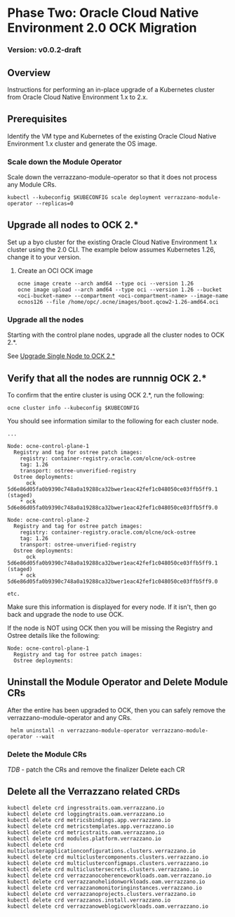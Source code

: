 # Phase Two: Oracle Cloud Native Environment 2.0 OCK Migration

### Version: v0.0.2-draft

## Overview
Instructions for performing an in-place upgrade of a Kubernetes cluster from Oracle Cloud Native Environment 1.x to 2.x.

## Prerequisites
Identify the VM type and Kubernetes of the existing Oracle Cloud Native Environment 1.x cluster and generate the OS image.

### Scale down the Module Operator
Scale down the verrazzano-module-operator so that it does not process any Module CRs.
```text
kubectl --kubeconfig $KUBECONFIG scale deployment verrazzano-module-operator --replicas=0
```

## Upgrade all nodes to OCK 2.*

Set up a byo cluster for the existing Oracle Cloud Native Environment 1.x cluster using the 2.0 CLI. 
The example below assumes Kubernetes 1.26, change it to your version.

1. Create an OCI OCK image
    ```
    ocne image create --arch amd64 --type oci --version 1.26
    ocne image upload --arch amd64 --type oci --version 1.26 --bucket <oci-bucket-name> --compartment <oci-compartment-name> --image-name ocnos126 --file /home/opc/.ocne/images/boot.qcow2-1.26-amd64.oci
    ```
### Upgrade all the nodes
Starting with the control plane nodes, upgrade all the cluster nodes to OCK 2.*.

See [Upgrade Single Node to OCK 2.*](./ock-upgrade.md)

## Verify that all the nodes are runnnig OCK 2.*

To confirm that the entire cluster is using OCK 2.*, run the following:
```text
ocne cluster info --kubeconfig $KUBECONFIG 
```

You should see information similar to the following for each cluster node.
```text
...

Node: ocne-control-plane-1
  Registry and tag for ostree patch images:
    registry: container-registry.oracle.com/olcne/ock-ostree
    tag: 1.26
    transport: ostree-unverified-registry
  Ostree deployments:
      ock 5d6e86d05fa0b9390c748a0a19288ca32bwer1eac42fef1c048050ce03ffb5ff9.1 (staged)
    * ock 5d6e86d05fa0b9390c748a0a19288ca32bwer1eac42fef1c048050ce03ffb5ff9.0
    
Node: ocne-control-plane-2
  Registry and tag for ostree patch images:
    registry: container-registry.oracle.com/olcne/ock-ostree
    tag: 1.26
    transport: ostree-unverified-registry
  Ostree deployments:
      ock 5d6e86d05fa0b9390c748a0a19288ca32bwer1eac42fef1c048050ce03ffb5ff9.1 (staged)
    * ock 5d6e86d05fa0b9390c748a0a19288ca32bwer1eac42fef1c048050ce03ffb5ff9.0
    
etc.      
```

Make sure this information is displayed for every node.  If it isn't, then
go back and upgrade the node to use OCK.

If the node is NOT using OCK then you will be missing the Registry and Ostree details like the following:
```text
Node: ocne-control-plane-1
  Registry and tag for ostree patch images:
  Ostree deployments:
```

## Uninstall the Module Operator and Delete Module CRs
After the entire has been upgraded to OCK, then you can safely remove the verrazzano-module-operator and any CRs.

```text
 helm uninstall -n verrazzano-module-operator verrazzano-module-operator --wait
```

### Delete the Module CRs
*TDB* - patch the CRs and remove the finalizer
Delete each CR

## Delete all the Verrazzano related CRDs
```text
kubectl delete crd ingresstraits.oam.verrazzano.io
kubectl delete crd loggingtraits.oam.verrazzano.io
kubectl delete crd metricsbindings.app.verrazzano.io
kubectl delete crd metricstemplates.app.verrazzano.io
kubectl delete crd metricstraits.oam.verrazzano.io
kubectl delete crd modules.platform.verrazzano.io  
kubectl delete crd multiclusterapplicationconfigurations.clusters.verrazzano.io
kubectl delete crd multiclustercomponents.clusters.verrazzano.io
kubectl delete crd multiclusterconfigmaps.clusters.verrazzano.io
kubectl delete crd multiclustersecrets.clusters.verrazzano.io 
kubectl delete crd verrazzanocoherenceworkloads.oam.verrazzano.io
kubectl delete crd verrazzanohelidonworkloads.oam.verrazzano.io
kubectl delete crd verrazzanomonitoringinstances.verrazzano.io
kubectl delete crd verrazzanoprojects.clusters.verrazzano.io
kubectl delete crd verrazzanos.install.verrazzano.io
kubectl delete crd verrazzanoweblogicworkloads.oam.verrazzano.io
```
